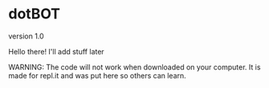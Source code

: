 # dotBOT
version 1.0

Hello there!
I'll add stuff later


WARNING: The code will not work when downloaded on your computer. It is made for repl.it and was put here so others can learn.
